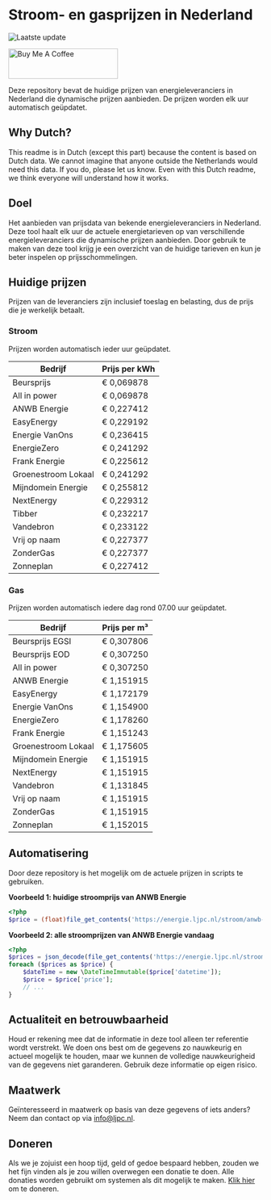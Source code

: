 # Stroom- en gasprijzen in Nederland

![Laatste update](https://img.shields.io/badge/laatste%20update-2025--10--28%2015%3A00%20CET-brightgreen)

<a href="https://www.buymeacoffee.com/Lars-" target="_blank"><img src="https://cdn.buymeacoffee.com/buttons/v2/default-orange.png" alt="Buy Me A Coffee" height="60" style="height: 60px !important;width: 217px !important;" ></a>

Deze repository bevat de huidige prijzen van energieleveranciers in Nederland die dynamische prijzen aanbieden. De prijzen worden elk uur automatisch geüpdatet.

## Why Dutch?

This readme is in Dutch (except this part) because the content is based on Dutch data. We cannot imagine that anyone outside the Netherlands would need this data. If you do, please let us know. Even with this Dutch readme, we think
everyone will understand how it works.

## Doel

Het aanbieden van prijsdata van bekende energieleveranciers in Nederland. Deze tool haalt elk uur de actuele energietarieven op van verschillende energieleveranciers die dynamische prijzen aanbieden. Door gebruik te maken van deze tool
krijg je een overzicht van de huidige tarieven en kun je beter inspelen op prijsschommelingen.

## Huidige prijzen

Prijzen van de leveranciers zijn inclusief toeslag en belasting, dus de prijs die je werkelijk betaalt.

### Stroom

Prijzen worden automatisch ieder uur geüpdatet.

 Bedrijf | Prijs per kWh 
---------|---------------
Beursprijs | € 0,069878
All in power | € 0,069878
ANWB Energie | € 0,227412
EasyEnergy | € 0,229192
Energie VanOns | € 0,236415
EnergieZero | € 0,241292
Frank Energie | € 0,225612
Groenestroom Lokaal | € 0,241292
Mijndomein Energie | € 0,255812
NextEnergy | € 0,229312
Tibber | € 0,232217
Vandebron | € 0,233122
Vrij op naam | € 0,227377
ZonderGas | € 0,227377
Zonneplan | € 0,227412


### Gas

Prijzen worden automatisch iedere dag rond 07.00 uur geüpdatet.

 Bedrijf | Prijs per m³ 
---------|--------------
Beursprijs EGSI | € 0,307806
Beursprijs EOD | € 0,307250
All in power | € 0,307250
ANWB Energie | € 1,151915
EasyEnergy | € 1,172179
Energie VanOns | € 1,154900
EnergieZero | € 1,178260
Frank Energie | € 1,151243
Groenestroom Lokaal | € 1,175605
Mijndomein Energie | € 1,151915
NextEnergy | € 1,151915
Vandebron | € 1,131845
Vrij op naam | € 1,151915
ZonderGas | € 1,151915
Zonneplan | € 1,152015


## Automatisering

Door deze repository is het mogelijk om de actuele prijzen in scripts te gebruiken.

**Voorbeeld 1: huidige stroomprijs van ANWB Energie**

```php
<?php
$price = (float)file_get_contents('https://energie.ljpc.nl/stroom/anwb-energie-nu.txt');

```

**Voorbeeld 2: alle stroomprijzen van ANWB Energie vandaag**

```php
<?php
$prices = json_decode(file_get_contents('https://energie.ljpc.nl/stroom/all-in-power-vandaag.json'),true);
foreach ($prices as $price) {
    $dateTime = new \DateTimeImmutable($price['datetime']);
    $price = $price['price'];
    // ...
}
```

## Actualiteit en betrouwbaarheid

Houd er rekening mee dat de informatie in deze tool alleen ter referentie wordt verstrekt. We doen ons best om de gegevens zo nauwkeurig en actueel mogelijk te houden, maar we kunnen de volledige nauwkeurigheid van de gegevens niet
garanderen. Gebruik deze informatie op eigen risico.

## Maatwerk

Geïnteresseerd in maatwerk op basis van deze gegevens of iets anders? Neem dan contact op
via [info@ljpc.nl](mailto:info@ljpc.nl?subject=Energie%20prijzen).

## Doneren

Als we je zojuist een hoop tijd, geld of gedoe bespaard hebben, zouden we het fijn vinden als je zou willen overwegen een
donatie te doen. Alle donaties worden gebruikt om systemen als dit mogelijk te
maken. [Klik hier](https://www.buymeacoffee.com/Lars-) om te doneren.
